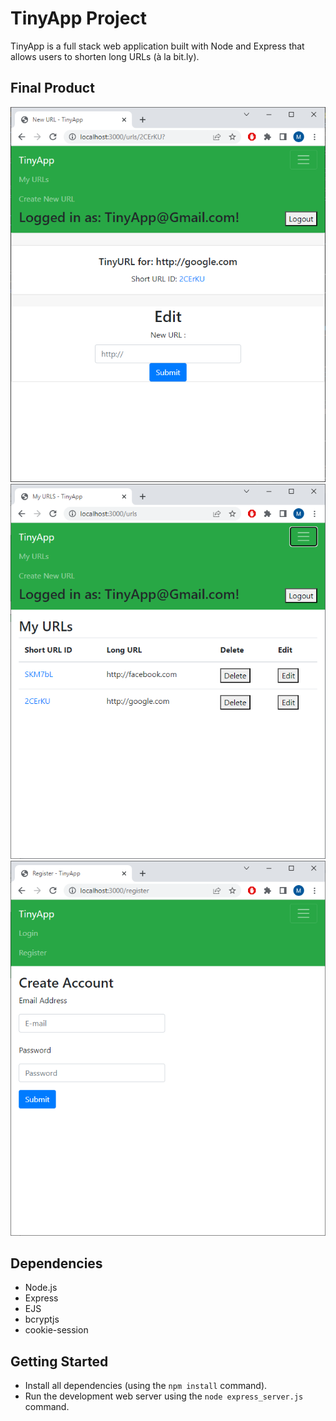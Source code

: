 # TinyApp Project

TinyApp is a full stack web application built with Node and Express that allows users to shorten long URLs (à la bit.ly).

## Final Product

!["Edit Page"](https://github.com/Kryxsoo/tinyapp/blob/main/docs/Edit-Page.png)
!["My URL Page"](https://github.com/Kryxsoo/tinyapp/blob/main/docs/MyURLS-Page.png)
!["Registration Page"](https://github.com/Kryxsoo/tinyapp/blob/main/docs/Register-Page.png)

## Dependencies

- Node.js
- Express
- EJS
- bcryptjs
- cookie-session

## Getting Started

- Install all dependencies (using the `npm install` command).
- Run the development web server using the `node express_server.js` command.